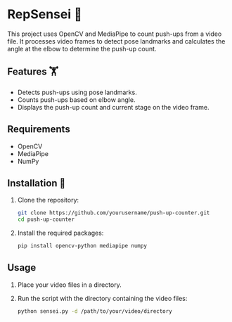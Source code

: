 #  RepSensei 🥋 

This project uses OpenCV and MediaPipe to count push-ups from a video file. It processes video frames to detect pose landmarks and calculates the angle at the elbow to determine the push-up count.

## Features 🏋️

- Detects push-ups using pose landmarks.
- Counts push-ups based on elbow angle.
- Displays the push-up count and current stage on the video frame.

## Requirements

- OpenCV
- MediaPipe
- NumPy

## Installation 💪 

1. Clone the repository:
    ```sh
    git clone https://github.com/yourusername/push-up-counter.git
    cd push-up-counter
    ```

2. Install the required packages:
    ```sh
    pip install opencv-python mediapipe numpy
    ```

## Usage

1. Place your video files in a directory.

2. Run the script with the directory containing the video files:
    ```sh
    python sensei.py -d /path/to/your/video/directory
    ```
